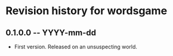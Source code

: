 # Revision history for wordsgame

## 0.1.0.0 -- YYYY-mm-dd

* First version. Released on an unsuspecting world.
